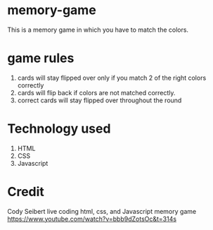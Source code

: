 # memory-game

This is a memory game in which you have to match the colors.

# game rules
1. cards will stay flipped over only if you match 2 of the right colors correctly
2. cards will flip back if colors are not matched correctly.
3. correct cards will stay flipped over throughout the round

# Technology used
1. HTML
2. CSS
3. Javascript

# Credit
Cody Seibert live coding html, css, and Javascript memory game
https://www.youtube.com/watch?v=bbb9dZotsOc&t=314s
